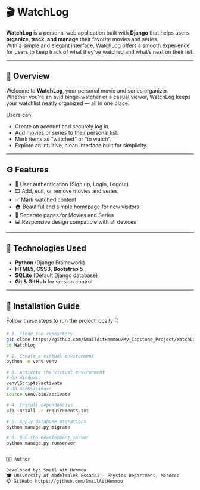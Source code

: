# 🎬 WatchLog

**WatchLog** is a personal web application built with **Django** that helps users **organize, track, and manage** their favorite movies and series.  
With a simple and elegant interface, WatchLog offers a smooth experience for users to keep track of what they’ve watched and what’s next on their list.

---

## 🌟 Overview

Welcome to **WatchLog**, your personal movie and series organizer.  
Whether you're an avid binge-watcher or a casual viewer, WatchLog keeps your watchlist neatly organized — all in one place.

Users can:
- Create an account and securely log in.
- Add movies or series to their personal list.
- Mark items as “watched” or “to watch”.
- Explore an intuitive, clean interface built for simplicity.

---

## ⚙️ Features

- 🧩 User authentication (Sign up, Login, Logout)
- 🎞️ Add, edit, or remove movies and series
- ✅ Mark watched content
- 🏠 Beautiful and simple homepage for new visitors
- 📁 Separate pages for Movies and Series
- 💻 Responsive design compatible with all devices

---

## 🧰 Technologies Used

- **Python** (Django Framework)
- **HTML5**, **CSS3**, **Bootstrap 5**
- **SQLite** (Default Django database)
- **Git & GitHub** for version control

---

## 🚀 Installation Guide

Follow these steps to run the project locally 👇

```bash
# 1. Clone the repository
git clone https://github.com/SmailAitHemmou/My_Capstone_Project/WatchLog.git
cd WatchLog

# 2. Create a virtual environment
python -m venv venv

# 3. Activate the virtual environment
# On Windows:
venv\Scripts\activate
# On macOS/Linux:
source venv/bin/activate

# 4. Install dependencies
pip install -r requirements.txt

# 5. Apply database migrations
python manage.py migrate

# 6. Run the development server
python manage.py runserver


👨‍💻 Author

Developed by: Smail Ait Hemmou
🎓 University of Abdelmalek Essaadi — Physics Department, Morocco
📫 GitHub: https://github.com/SmailAitHemmou